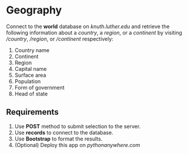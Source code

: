 # Geography

Connect to the **world** database on *knuth.luther.edu* and retrieve the following information about a *country*, a *region*, or a *continent* by visiting */country*, */region*, or */continent* respectively:

1. Country name
2. Continent
3. Region
4. Capital name
5. Surface area
6. Population
7. Form of government
8. Head of state

## Requirements

1. Use **POST** method to submit selection to the server.
2. Use **records** to connect to the database.
3. Use **Bootstrap** to format the results.
4. (Optional) Deploy this app on *pythonanywhere.com*
